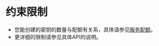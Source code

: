# 约束限制<a name="dew_02_0053"></a>

-   您能创建的密钥的数量与配额有关系，具体请参见[服务配额](https://console.huaweicloud.com/console/?refrence=quota#/quota)。
-   更详细的限制请参见具体API的说明。

